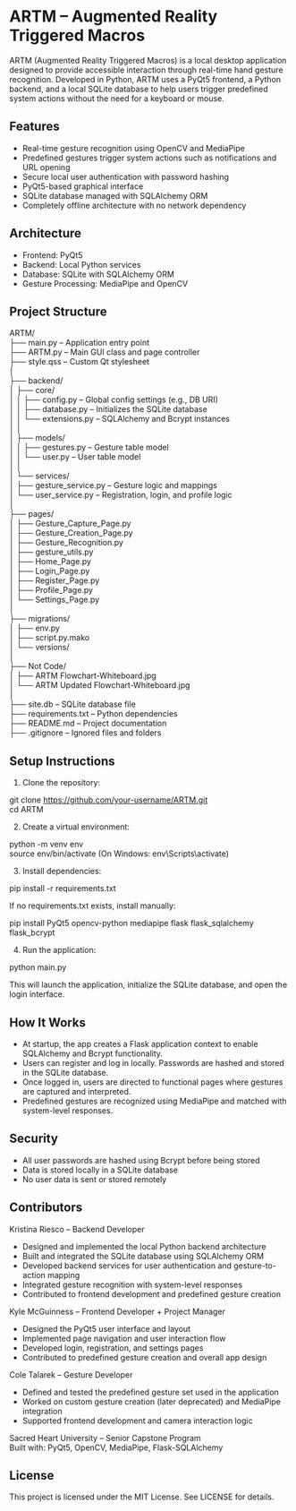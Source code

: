 # ARTM – Augmented Reality Triggered Macros

ARTM (Augmented Reality Triggered Macros) is a local desktop application designed to provide accessible interaction through real-time hand gesture recognition. Developed in Python, ARTM uses a PyQt5 frontend, a Python backend, and a local SQLite database to help users trigger predefined system actions without the need for a keyboard or mouse.

## Features

- Real-time gesture recognition using OpenCV and MediaPipe  
- Predefined gestures trigger system actions such as notifications and URL opening  
- Secure local user authentication with password hashing  
- PyQt5-based graphical interface  
- SQLite database managed with SQLAlchemy ORM  
- Completely offline architecture with no network dependency  

## Architecture

- Frontend: PyQt5  
- Backend: Local Python services  
- Database: SQLite with SQLAlchemy ORM  
- Gesture Processing: MediaPipe and OpenCV  

## Project Structure

ARTM/  
├── main.py                      – Application entry point  
├── ARTM.py                      – Main GUI class and page controller  
├── style.qss                    – Custom Qt stylesheet  
│  
├── backend/  
│   ├── core/  
│   │   ├── config.py            – Global config settings (e.g., DB URI)  
│   │   ├── database.py          – Initializes the SQLite database  
│   │   └── extensions.py        – SQLAlchemy and Bcrypt instances  
│   │  
│   ├── models/  
│   │   ├── gestures.py          – Gesture table model  
│   │   └── user.py              – User table model  
│   │  
│   └── services/  
│       ├── gesture_service.py   – Gesture logic and mappings  
│       └── user_service.py      – Registration, login, and profile logic  
│  
├── pages/  
│   ├── Gesture_Capture_Page.py  
│   ├── Gesture_Creation_Page.py  
│   ├── Gesture_Recognition.py  
│   ├── gesture_utils.py  
│   ├── Home_Page.py  
│   ├── Login_Page.py  
│   ├── Register_Page.py  
│   ├── Profile_Page.py  
│   └── Settings_Page.py  
│  
├── migrations/  
│   ├── env.py  
│   ├── script.py.mako  
│   └── versions/  
│  
├── Not Code/  
│   ├── ARTM Flowchart-Whiteboard.jpg  
│   └── ARTM Updated Flowchart-Whiteboard.jpg  
│  
├── site.db                      – SQLite database file  
├── requirements.txt             – Python dependencies  
├── README.md                    – Project documentation  
├── .gitignore                   – Ignored files and folders  

## Setup Instructions

1. Clone the repository:

git clone https://github.com/your-username/ARTM.git  
cd ARTM

2. Create a virtual environment:

python -m venv env  
source env/bin/activate   (On Windows: env\Scripts\activate)

3. Install dependencies:

pip install -r requirements.txt

If no requirements.txt exists, install manually:

pip install PyQt5 opencv-python mediapipe flask flask_sqlalchemy flask_bcrypt

4. Run the application:

python main.py

This will launch the application, initialize the SQLite database, and open the login interface.

## How It Works

- At startup, the app creates a Flask application context to enable SQLAlchemy and Bcrypt functionality.  
- Users can register and log in locally. Passwords are hashed and stored in the SQLite database.  
- Once logged in, users are directed to functional pages where gestures are captured and interpreted.  
- Predefined gestures are recognized using MediaPipe and matched with system-level responses.

## Security

- All user passwords are hashed using Bcrypt before being stored  
- Data is stored locally in a SQLite database  
- No user data is sent or stored remotely  

## Contributors

Kristina Riesco – Backend Developer
- Designed and implemented the local Python backend architecture
- Built and integrated the SQLite database using SQLAlchemy ORM
- Developed backend services for user authentication and gesture-to-action mapping
- Integrated gesture recognition with system-level responses
- Contributed to frontend development and predefined gesture creation

Kyle McGuinness – Frontend Developer + Project Manager
- Designed the PyQt5 user interface and layout
- Implemented page navigation and user interaction flow
- Developed login, registration, and settings pages
- Contributed to predefined gesture creation and overall app design
  
Cole Talarek – Gesture Developer
- Defined and tested the predefined gesture set used in the application
- Worked on custom gesture creation (later deprecated) and MediaPipe integration
- Supported frontend development and camera interaction logic


Sacred Heart University – Senior Capstone Program  
Built with: PyQt5, OpenCV, MediaPipe, Flask-SQLAlchemy  

## License

This project is licensed under the MIT License. See LICENSE for details.
